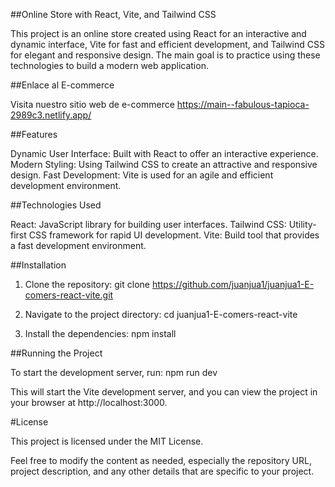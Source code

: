 ##Online Store with React, Vite, and Tailwind CSS

This project is an online store created using React for an interactive and dynamic interface, Vite for fast and efficient development, and Tailwind CSS for elegant and responsive design. The main goal is to practice using these technologies to build a modern web application.

##Enlace al E-commerce


Visita nuestro sitio web de e-commerce https://main--fabulous-tapioca-2989c3.netlify.app/

##Features

Dynamic User Interface: Built with React to offer an interactive experience.
Modern Styling: Using Tailwind CSS to create an attractive and responsive design.
Fast Development: Vite is used for an agile and efficient development environment.

##Technologies Used

React: JavaScript library for building user interfaces.
Tailwind CSS: Utility-first CSS framework for rapid UI development.
Vite: Build tool that provides a fast development environment.


##Installation


1. Clone the repository:
   git clone https://github.com/juanjua1/juanjua1-E-comers-react-vite.git

   
2. Navigate to the project directory:
   cd juanjua1-E-comers-react-vite

3. Install the dependencies:
   npm install


##Running the Project

To start the development server, run:
   npm run dev

This will start the Vite development server, and you can view the project in your browser at http://localhost:3000.


#License

This project is licensed under the MIT License.



Feel free to modify the content as needed, especially the repository URL, project description, and any other details that are specific to your project.



